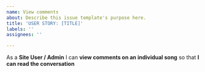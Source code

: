 ```yaml
---
name: View comments
about: Describe this issue template's purpose here.
title: 'USER STORY: [TITLE]'
labels: ''
assignees: ''

---
```


As a **Site User / Admin** I can **view comments on an individual song** so that **I can read the conversation**
